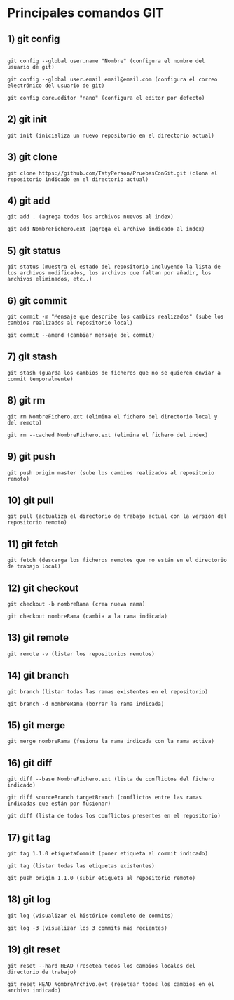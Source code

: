 # Principales comandos GIT
## 1) git config

```git config list (listar todos los comandos configurables)

git config --global user.name "Nombre" (configura el nombre del usuario de git)

git config --global user.email email@email.com (configura el correo electrónico del usuario de git)

git config core.editor "nano" (configura el editor por defecto)
``` 

## 2) git init
```
git init (inicializa un nuevo repositorio en el directorio actual)
``` 

## 3) git clone
``` 
git clone https://github.com/TatyPerson/PruebasConGit.git (clona el repositorio indicado en el directorio actual)
``` 

## 4) git add
``` 
git add . (agrega todos los archivos nuevos al index)

git add NombreFichero.ext (agrega el archivo indicado al index)
``` 

## 5) git status
``` 
git status (muestra el estado del repositorio incluyendo la lista de los archivos modificados, los archivos que faltan por añadir, los archivos eliminados, etc..)
``` 

## 6) git commit 
``` 
git commit -m "Mensaje que describe los cambios realizados" (sube los cambios realizados al repositorio local)

git commit --amend (cambiar mensaje del commit)
``` 

## 7) git stash
``` 
git stash (guarda los cambios de ficheros que no se quieren enviar a commit temporalmente)
``` 

## 8) git rm
``` 
git rm NombreFichero.ext (elimina el fichero del directorio local y del remoto)

git rm --cached NombreFichero.ext (elimina el fichero del index)
``` 

## 9) git push
``` 
git push origin master (sube los cambios realizados al repositorio remoto)
``` 

## 10) git pull
``` 
git pull (actualiza el directorio de trabajo actual con la versión del repositorio remoto)
``` 

## 11) git fetch
``` 
git fetch (descarga los ficheros remotos que no están en el directorio de trabajo local)
``` 

## 12) git checkout
``` 
git checkout -b nombreRama (crea nueva rama)

git checkout nombreRama (cambia a la rama indicada)
``` 

## 13) git remote 
``` 
git remote -v (listar los repositorios remotos)
``` 

## 14) git branch
``` 
git branch (listar todas las ramas existentes en el repositorio)

git branch -d nombreRama (borrar la rama indicada)
``` 

## 15) git merge
``` 
git merge nombreRama (fusiona la rama indicada con la rama activa)
``` 

## 16) git diff
``` 
git diff --base NombreFichero.ext (lista de conflictos del fichero indicado)

git diff sourceBranch targetBranch (conflictos entre las ramas indicadas que están por fusionar)

git diff (lista de todos los conflictos presentes en el repositorio)
``` 

## 17) git tag
``` 
git tag 1.1.0 etiquetaCommit (poner etiqueta al commit indicado)

git tag (listar todas las etiquetas existentes)

git push origin 1.1.0 (subir etiqueta al repositorio remoto)
``` 

## 18) git log
``` 
git log (visualizar el histórico completo de commits)

git log -3 (visualizar los 3 commits más recientes)
``` 

## 19) git reset
``` 
git reset --hard HEAD (resetea todos los cambios locales del directorio de trabajo)

git reset HEAD NombreArchivo.ext (resetear todos los cambios en el archivo indicado)
``` 

